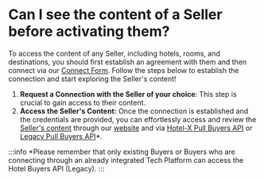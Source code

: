 ﻿---
sidebar_position: 4
---

# Can I see the content of a Seller before activating them?

To access the content of any Seller, including hotels, rooms, and destinations, you should first establish an agreement with them and then connect via our [Connect Form](https://knowledge.travelgate.com/auto-activations-quickguide). Follow the steps below to establish the connection and start exploring the Seller's content!

1. **Request a Connection with the Seller of your choice**: This step is crucial to gain access to their content.
1. **Access the Seller's Content:** Once the connection is established and the credentials are provided, you can effortlessly access and review the [Seller's content](https://knowledge.travelgate.com/buying-on-travelgatex#hotel-x-development-static-content) through our [website](https://knowledge.travelgate.com/connections-content) and via [Hotel-X Pull Buyers API](https://docs.travelgatex.com/connectiontypesbuyers/hotel-x/methods/staticcontent/) or [Legacy Pull Buyers API](https://docs.travelgatex.com/connectiontypesbuyers/legacy/methods/staticcontent/)*.

:::info
*Please remember that only existing Buyers or Buyers who are connecting through an already integrated Tech Platform can access the Hotel Buyers API (Legacy).
:::